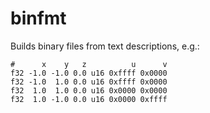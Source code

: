 # binfmt

Builds binary files from text descriptions, e.g.:
```
#      x    y   z          u      v
f32 -1.0 -1.0 0.0 u16 0xffff 0x0000
f32 -1.0  1.0 0.0 u16 0xffff 0x0000
f32  1.0  1.0 0.0 u16 0x0000 0x0000
f32  1.0 -1.0 0.0 u16 0x0000 0xffff
```
